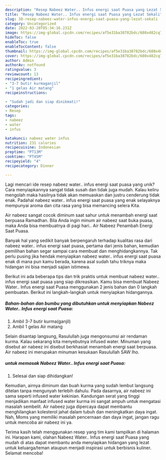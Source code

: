 ```yaml
---
description: "Resep Nabeez Water.. Infus energi saat Puasa yang Lezat Sekali"
title: "Resep Nabeez Water.. Infus energi saat Puasa yang Lezat Sekali"
slug: 38-resep-nabeez-water-infus-energi-saat-puasa-yang-lezat-sekali
category: Uncategorized
date: 2022-03-20T05:34:16.231Z
image: https://img-global.cpcdn.com/recipes/af5e31ba38782bdc/680x482cq70/nabeez-water-infus-energi-saat-puasa-foto-resep-utama.jpg
hideToc: false
enableToc: true
enableTocContent: false
thumbnail: https://img-global.cpcdn.com/recipes/af5e31ba38782bdc/680x482cq70/nabeez-water-infus-energi-saat-puasa-foto-resep-utama.jpg
cover: https://img-global.cpcdn.com/recipes/af5e31ba38782bdc/680x482cq70/nabeez-water-infus-energi-saat-puasa-foto-resep-utama.jpg
author: Admin
authorAv: notfound
ratingvalue: 3
reviewcount: 13
recipeingredient:
- "3-7 butir kurmaganjil"
- "1 gelas Air matang"
recipeinstructions:

- "Sudah jadi dan siap dinikmati!"
categories:
- Resep
tags:
- nabeez
- water
- infus

katakunci: nabeez water infus 
nutrition: 231 calories
recipecuisine: Indonesian
preptime: "PT13M"
cooktime: "PT45M"
recipeyield: "4"
recipecategory: Dinner

---
```





Lagi mencari ide resep nabeez water.. infus energi saat puasa yang unik? Cara menyiapkannya sangat tidak susah dan tidak juga mudah. Kalau keliru mengolah maka hasilnya tidak akan memuaskan dan justru cenderung tidak enak. Padahal nabeez water.. infus energi saat puasa yang enak selayaknya mempunyai aroma dan cita rasa yang bisa memancing selera Kita.





Air nabeez sangat cocok diminum saat sahur untuk menambah energi saat berpuasa Ramadhan. Bila Anda ingin minum air nabeez saat buka puasa, maka Anda bisa membuatnya di pagi hari.. Air Nabeez Penambah Energi Saat Puasa.

Banyak hal yang sedikit banyak berpengaruh terhadap kualitas rasa dari nabeez water.. infus energi saat puasa, pertama dari jenis bahan, kemudian pemilihan bahan segar sampai cara membuat dan menghidangkannya. Tak perlu pusing jika hendak menyiapkan nabeez water.. infus energi saat puasa enak di mana pun kamu berada, karena asal sudah tahu triknya maka hidangan ini bisa menjadi sajian istimewa.






Berikut ini ada beberapa tips dan trik praktis untuk membuat nabeez water.. infus energi saat puasa yang siap dikreasikan. Kamu bisa membuat Nabeez Water.. Infus energi saat Puasa menggunakan 2 jenis bahan dan 0 langkah pembuatan. Berikut ini langkah-langkah untuk menyiapkan hidangannya.

<!--inarticleads1-->

##### Bahan-bahan dan bumbu yang dibutuhkan untuk menyiapkan Nabeez Water.. Infus energi saat Puasa:

1. Ambil 3-7 butir kurma(ganjil)
1. Ambil 1 gelas Air matang


Selain disantap langsung, Rasulullah juga mengonsumsi air rendaman kurma. Kalau sekarang kita menyebutnya infused water. Minuman yang disebut air nabeez ini disebut berkhasiat menambah energi saat berpuasa. Air nabeez ini merupakan minuman kesukaan Rasulullah SAW lho. 

<!--inarticleads2-->

#####  untuk memasak Nabeez Water.. Infus energi saat Puasa:


1. Selesai dan siap dihidangkan!

Kemudian, airnya diminum dan buah kurma yang sudah lembut langsung ditelan tanpa mengunyah terlebih dahulu. Pada dasarnya, air nabeez ini sama seperti infused water kekinian. Kandungan serat yang tinggi menjadikan manfaat infused water kurma ini sangat ampuh untuk mengatasi masalah sembelit. Air nabeez juga dipercaya dapat membantu menghilangkan kolesterol jahat dalam tubuh dan meningkatkan daya ingat. Nah, Moms yang memiliki masalah pencernaan dan daya ingat, jangan ragu untuk mencoba air nabeez ini ya. 

Terima kasih telah menggunakan resep yang tim kami tampilkan di halaman ini. Harapan kami, olahan Nabeez Water.. Infus energi saat Puasa yang mudah di atas dapat membantu anda menyiapkan hidangan yang lezat untuk keluarga/teman ataupun menjadi inspirasi untuk berbisnis kuliner. Selamat mencoba!
